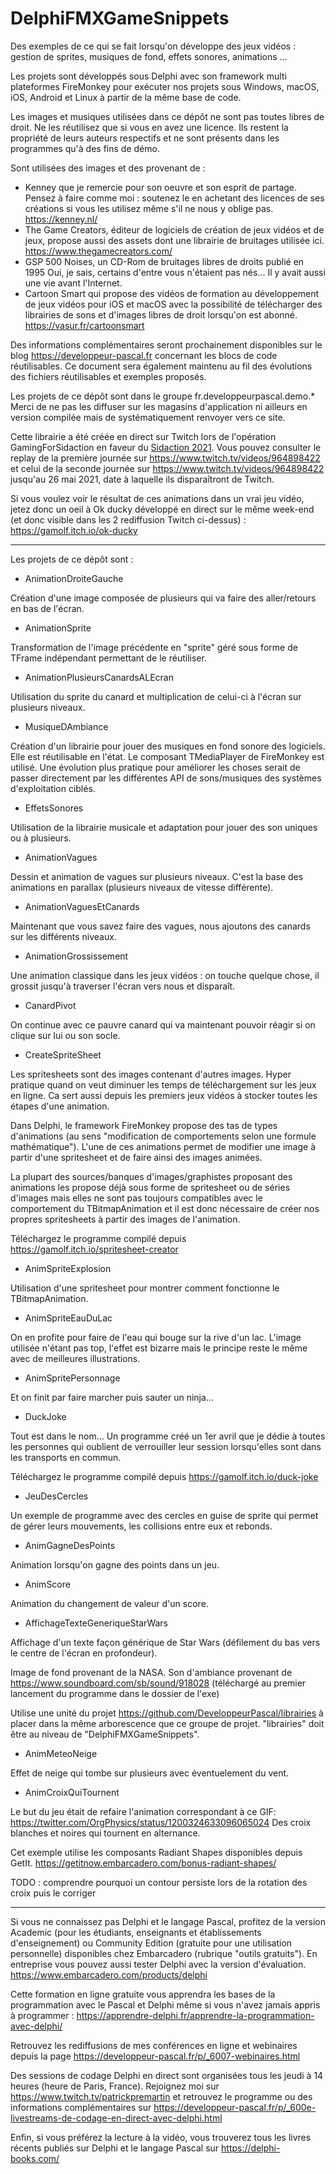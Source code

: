 # DelphiFMXGameSnippets

Des exemples de ce qui se fait lorsqu'on développe des jeux vidéos : gestion de sprites, musiques de fond, effets sonores, animations ...

Les projets sont développés sous Delphi avec son framework multi plateformes FireMonkey pour exécuter nos projets sous Windows, macOS, iOS, Android et Linux à partir de la même base de code.

Les images et musiques utilisées dans ce dépôt ne sont pas toutes libres de droit. Ne les réutilisez que si vous en avez une licence. Ils restent la propriété de leurs auteurs respectifs et ne sont présents dans les programmes qu'à des fins de démo.

Sont utilisées des images et des provenant de :
- Kenney que je remercie pour son oeuvre et son esprit de partage. Pensez à faire comme moi : soutenez le en achetant des licences de ses créations si vous les utilisez même s'il ne nous y oblige pas. https://kenney.nl/
- The Game Creators, éditeur de logiciels de création de jeux vidéos et de jeux, propose aussi des assets dont une librairie de bruitages utilisée ici. https://www.thegamecreators.com/
- GSP 500 Noises, un CD-Rom de bruitages libres de droits publié en 1995
Oui, je sais, certains d'entre vous n'étaient pas nés... Il y avait aussi une vie avant l'Internet.
- Cartoon Smart qui propose des vidéos de formation au développement de jeux vidéos pour iOS et macOS avec la possibilité de télécharger des librairies de sons et d'images libres de droit lorsqu'on est abonné. https://vasur.fr/cartoonsmart

Des informations complémentaires seront prochainement disponibles sur le blog https://developpeur-pascal.fr concernant les blocs de code réutilisables. Ce document sera également maintenu au fil des évolutions des fichiers réutilisables et exemples proposés.

Les projets de ce dépôt sont dans le groupe fr.developpeurpascal.demo.*
Merci de ne pas les diffuser sur les magasins d'application ni ailleurs en version compilée mais de systématiquement renvoyer vers ce site.

Cette librairie a été créée en direct sur Twitch lors de l'opération GamingForSidaction en faveur du [Sidaction 2021](https://sidaction.org). Vous pouvez consulter le replay de la première journée sur https://www.twitch.tv/videos/964898422 et celui de la seconde journée sur https://www.twitch.tv/videos/964898422 jusqu'au 26 mai 2021, date à laquelle ils disparaîtront de Twitch.

Si vous voulez voir le résultat de ces animations dans un vrai jeu vidéo, jetez donc un oeil à Ok ducky développé en direct sur le même week-end (et donc visible dans les 2 rediffusion Twitch ci-dessus) :
https://gamolf.itch.io/ok-ducky

-----

Les projets de ce dépôt sont :

* AnimationDroiteGauche

Création d'une image composée de plusieurs qui va faire des aller/retours en bas de l'écran.

* AnimationSprite

Transformation de l'image précédente en "sprite" géré sous forme de TFrame indépendant permettant de le réutiliser.

* AnimationPlusieursCanardsALEcran

Utilisation du sprite du canard et multiplication de celui-ci à l'écran sur plusieurs niveaux.

* MusiqueDAmbiance

Création d'un librairie pour jouer des musiques en fond sonore des logiciels. Elle est réutilisable en l'état.
Le composant TMediaPlayer de FireMonkey est utilisé. Une évolution plus pratique pour améliorer les choses serait de passer directement par les différentes API de sons/musiques des systèmes d'exploitation ciblés.

* EffetsSonores

Utilisation de la librairie musicale et adaptation pour jouer des son uniques ou à plusieurs.

* AnimationVagues

Dessin et animation de vagues sur plusieurs niveaux. C'est la base des animations en parallax (plusieurs niveaux de vitesse différente).

* AnimationVaguesEtCanards

Maintenant que vous savez faire des vagues, nous ajoutons des canards sur les différents niveaux.

* AnimationGrossissement

Une animation classique dans les jeux vidéos : on touche quelque chose, il grossit jusqu'à traverser l'écran vers nous et disparaît.

* CanardPivot

On continue avec ce pauvre canard qui va maintenant pouvoir réagir si on clique sur lui ou son socle.

* CreateSpriteSheet

Les spritesheets sont des images contenant d'autres images. Hyper pratique quand on veut diminuer les temps de téléchargement sur les jeux en ligne. Ca sert aussi depuis les premiers jeux vidéos à stocker toutes les étapes d'une animation.

Dans Delphi, le framework FireMonkey propose des tas de types d'animations (au sens "modification de comportements selon une formule mathématique"). L'une de ces animations permet de modifier une image à partir d'une spritesheet et de faire ainsi des images animées.

La plupart des sources/banques d'images/graphistes proposant des animations les propose déjà sous forme de spritesheet ou de séries d'images mais elles ne sont pas toujours compatibles avec le comportement du TBitmapAnimation et il est donc nécessaire de créer nos propres spritesheets à partir des images de l'animation.

Téléchargez le programme compilé depuis https://gamolf.itch.io/spritesheet-creator

* AnimSpriteExplosion

Utilisation d'une spritesheet pour montrer comment fonctionne le TBitmapAnimation.

* AnimSpriteEauDuLac

On en profite pour faire de l'eau qui bouge sur la rive d'un lac. L'image utilisée n'étant pas top, l'effet est bizarre mais le principe reste le même avec de meilleures illustrations.

* AnimSpritePersonnage

Et on finit par faire marcher puis sauter un ninja...

* DuckJoke

Tout est dans le nom... Un programme créé un 1er avril que je dédie à toutes les personnes qui oublient de verrouiller leur session lorsqu'elles sont dans les transports en commun.

Téléchargez le programme compilé depuis https://gamolf.itch.io/duck-joke

* JeuDesCercles

Un exemple de programme avec des cercles en guise de sprite qui permet de gérer leurs mouvements, les collisions entre eux et rebonds.

* AnimGagneDesPoints

Animation lorsqu'on gagne des points dans un jeu.

* AnimScore

Animation du changement de valeur d'un score.

* AffichageTexteGeneriqueStarWars

Affichage d'un texte façon générique de Star Wars (défilement du bas vers le centre de l'écran en profondeur).

Image de fond provenant de la NASA.
Son d'ambiance provenant de https://www.soundboard.com/sb/sound/918028
(téléchargé au premier lancement du programme dans le dossier de l'exe)

Utilise une unité du projet https://github.com/DeveloppeurPascal/librairies à placer dans la même arborescence que ce groupe de projet. "librairies" doit être au niveau de "DelphiFMXGameSnippets".

* AnimMeteoNeige

Effet de neige qui tombe sur plusieurs avec éventuelement du vent.

* AnimCroixQuiTournent

Le but du jeu était de refaire l'animation correspondant à ce GIF:
https://twitter.com/OrgPhysics/status/1200324633096065024
Des croix blanches et noires qui tournent en alternance.

Cet exemple utilise les composants Radiant Shapes disponibles depuis GetIt.
https://getitnow.embarcadero.com/bonus-radiant-shapes/

TODO : comprendre pourquoi un contour persiste lors de la rotation des croix puis le corriger

-----

Si vous ne connaissez pas Delphi et le langage Pascal, profitez de la version Academic (pour les étudiants, enseignants et établissements d'enseignement) ou Community Edition (gratuite pour une utilisation personnelle) disponibles chez Embarcadero (rubrique "outils gratuits").
En entreprise vous pouvez aussi tester Delphi avec la version d'évaluation.
https://www.embarcadero.com/products/delphi

Cette formation en ligne gratuite vous apprendra les bases de la programmation avec le Pascal et Delphi même si vous n'avez jamais appris à programmer :
https://apprendre-delphi.fr/apprendre-la-programmation-avec-delphi/

Retrouvez les rediffusions de mes conférences en ligne et webinaires depuis la page https://developpeur-pascal.fr/p/_6007-webinaires.html

Des sessions de codage Delphi en direct sont organisées tous les jeudi à 14 heures (heure de Paris, France). Rejoignez moi sur https://www.twitch.tv/patrickpremartin et retrouvez le programme ou des informations complémentaires sur https://developpeur-pascal.fr/p/_600e-livestreams-de-codage-en-direct-avec-delphi.html

Enfin, si vous préférez la lecture à la vidéo, vous trouverez tous les livres récents publiés sur Delphi et le langage Pascal sur https://delphi-books.com/
